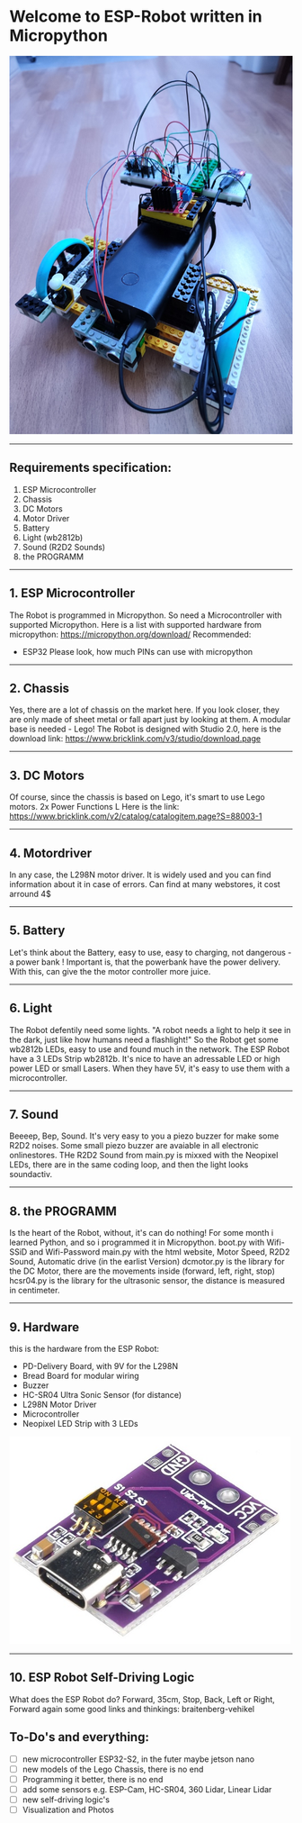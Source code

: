 # Welcome to ESP-Robot written in Micropython
![Logo](ESP-Robot-Micropython1.jpg)
***
## Requirements specification:
1. ESP Microcontroller
2. Chassis
3. DC Motors
4. Motor Driver
5. Battery
6. Light (wb2812b)
7. Sound (R2D2 Sounds)
8. the PROGRAMM
***
## 1. ESP Microcontroller
The Robot is programmed in Micropython. So need a Microcontroller with supported Micropython.
Here is a list with supported hardware from micropython:
https://micropython.org/download/
Recommended:
- ESP32
Please look, how much PINs can use with micropython
***
## 2. Chassis
Yes, there are a lot of chassis on the market here. If you look closer, they are only made of sheet metal or fall apart just by looking at them. A modular base is needed - Lego!
The Robot is designed with Studio 2.0, here is the download link:
https://www.bricklink.com/v3/studio/download.page
***
## 3. DC Motors
Of course, since the chassis is based on Lego, it's smart to use Lego motors.
2x Power Functions L
Here is the link:
https://www.bricklink.com/v2/catalog/catalogitem.page?S=88003-1
***
## 4. Motordriver
In any case, the L298N motor driver. It is widely used and you can find information about it in case of errors.
Can find at many webstores, it cost arround 4$
***
## 5. Battery
Let's think about the Battery, easy to use, easy to charging, not dangerous - a power bank !
Important is, that the powerbank have the power delivery. With this, can give the the motor controller more juice.
***
## 6. Light
The Robot defentily need some lights. "A robot needs a light to help it see in the dark, just like how humans need a flashlight!"
So the Robot get some wb2812b LEDs, easy to use and found much in the network. The ESP Robot have a 3 LEDs Strip wb2812b.
It's nice to have an adressable LED or high power LED or small Lasers. When they have 5V, it's easy to use them with a microcontroller.
***
## 7. Sound
Beeeep, Bep, Sound. It's very easy to you a piezo buzzer for make some R2D2 noises.
Some small piezo buzzer are avaiable in all electronic onlinestores.
THe R2D2 Sound from main.py is mixxed with the Neopixel LEDs, there are in the same coding loop, and then the light looks soundactiv.
***
## 8. the PROGRAMM
Is the heart of the Robot, without, it's can do nothing!
For some month i learned Python, and so i programmed it in Micropython.
boot.py with Wifi-SSiD and Wifi-Password
main.py with the html website, Motor Speed, R2D2 Sound, Automatic drive (in the earlist Version)
dcmotor.py is the library for the DC Motor, there are the movements inside (forward, left, right, stop)
hcsr04.py is the library for the ultrasonic sensor, the distance is measured in centimeter.
***
## 9. Hardware
this is the hardware from the ESP Robot:
- PD-Delivery Board, with 9V for the L298N
- Bread Board for modular wiring
- Buzzer
- HC-SR04 Ultra Sonic Sensor (for distance)
- L298N Motor Driver
- Microcontroller
- Neopixel LED Strip with 3 LEDs

![Logo](PD-Delivery.jpg)
***
## 10. ESP Robot Self-Driving Logic
What does the ESP Robot do? Forward, 35cm, Stop, Back, Left or Right, Forward again
some good links and thinkings:
braitenberg-vehikel
## To-Do's and everything:
- [ ] new microcontroller ESP32-S2, in the futer maybe jetson nano
- [ ] new models of the Lego Chassis, there is no end
- [ ] Programming it better, there is no end
- [ ] add some sensors e.g. ESP-Cam, HC-SR04, 360 Lidar, Linear Lidar
- [ ] new self-driving logic's
- [ ] Visualization and Photos
